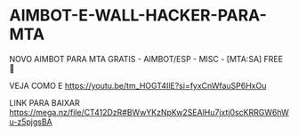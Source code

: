 # AIMBOT-E-WALL-HACKER-PARA-MTA
NOVO AIMBOT PARA MTA GRATIS - AIMBOT/ESP - MISC - [MTA:SA] FREE 🚀

VEJA COMO E https://youtu.be/tm_HOGT4IlE?si=fyxCnWfauSP6HxOu

LINK PARA BAIXAR https://mega.nz/file/CT412DzR#BWwYKzNpKw2SEAlHu7jxtj0scKRRGW6hWu-z5pjgsBA
